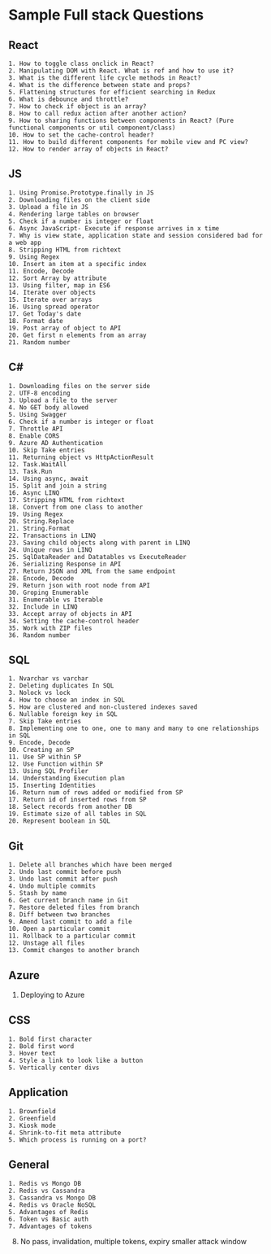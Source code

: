# Sample Full stack Questions
## React
	1. How to toggle class onclick in React?
	2. Manipulating DOM with React. What is ref and how to use it?
	3. What is the different life cycle methods in React?
	4. What is the difference between state and props?
	5. Flattening structures for efficient searching in Redux
	6. What is debounce and throttle?
	7. How to check if object is an array?
	8. How to call redux action after another action?
	9. How to sharing functions between components in React? (Pure functional components or util component/class)
	10. How to set the cache-control header?
	11. How to build different components for mobile view and PC view? 
	12. How to render array of objects in React?

## JS
	1. Using Promise.Prototype.finally in JS
	2. Downloading files on the client side
	3. Upload a file in JS
	4. Rendering large tables on browser
	5. Check if a number is integer or float
	6. Async JavaScript- Execute if response arrives in x time
	7. Why is view state, application state and session considered bad for a web app
	8. Stripping HTML from richtext
	9. Using Regex
	10. Insert an item at a specific index
	11. Encode, Decode 
	12. Sort Array by attribute
	13. Using filter, map in ES6
	14. Iterate over objects
	15. Iterate over arrays
	16. Using spread operator
	17. Get Today's date
	18. Format date
	19. Post array of object to API
	20. Get first n elements from an array
	21. Random number


## C#
	1. Downloading files on the server side
	2. UTF-8 encoding
	3. Upload a file to the server
	4. No GET body allowed
	5. Using Swagger
	6. Check if a number is integer or float
	7. Throttle API
	8. Enable CORS 
	9. Azure AD Authentication
	10. Skip Take entries
	11. Returning object vs HttpActionResult
	12. Task.WaitAll 
	13. Task.Run
	14. Using async, await
	15. Split and join a string
	16. Async LINQ
	17. Stripping HTML from richtext
	18. Convert from one class to another
	19. Using Regex
	20. String.Replace
	21. String.Format
	22. Transactions in LINQ
	23. Saving child objects along with parent in LINQ
	24. Unique rows in LINQ
	25. SqlDataReader and Datatables vs ExecuteReader
	26. Serializing Response in API
	27. Return JSON and XML from the same endpoint
	28. Encode, Decode 
	29. Return json with root node from API
	30. Groping Enumerable
	31. Enumerable vs Iterable
	32. Include in LINQ
	33. Accept array of objects in API
	34. Setting the cache-control header
	35. Work with ZIP files
	36. Random number

## SQL
	1. Nvarchar vs varchar
	2. Deleting duplicates In SQL
	3. Nolock vs lock
	4. How to choose an index in SQL
	5. How are clustered and non-clustered indexes saved
	6. Nullable foreign key in SQL
	7. Skip Take entries
	8. Implementing one to one, one to many and many to one relationships in SQL
	9. Encode, Decode 
	10. Creating an SP
	11. Use SP within SP
	12. Use Function within SP
	13. Using SQL Profiler
	14. Understanding Execution plan
	15. Inserting Identities
	16. Return num of rows added or modified from SP
	17. Return id of inserted rows from SP
	18. Select records from another DB
	19. Estimate size of all tables in SQL
	20. Represent boolean in SQL


## Git
	1. Delete all branches which have been merged
	2. Undo last commit before push
	3. Undo last commit after push
	4. Undo multiple commits
	5. Stash by name
	6. Get current branch name in Git
	7. Restore deleted files from branch
	8. Diff between two branches
	9. Amend last commit to add a file
	10. Open a particular commit
	11. Rollback to a particular commit
	12. Unstage all files
	13. Commit changes to another branch


## Azure
  1. Deploying to Azure

## CSS
	1. Bold first character
	2. Bold first word
	3. Hover text
	4. Style a link to look like a button 
	5. Vertically center divs

## Application 
	1. Brownfield
	2. Greenfield
	3. Kiosk mode
	4. Shrink-to-fit meta attribute
	5. Which process is running on a port?

## General
	1. Redis vs Mongo DB
	2. Redis vs Cassandra
	3. Cassandra vs Mongo DB
	4. Redis vs Oracle NoSQL
	5. Advantages of Redis
	6. Token vs Basic auth
	7. Advantages of tokens
  8. No pass, invalidation, multiple tokens, expiry smaller attack window
		
	


